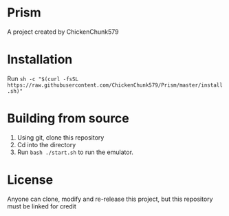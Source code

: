 # Prism
A project created by ChickenChunk579

# Installation
Run ```sh -c "$(curl -fsSL https://raw.githubusercontent.com/ChickenChunk579/Prism/master/install.sh)"```

# Building from source
1. Using git, clone this repository
2. Cd into the directory
3. Run ```bash ./start.sh``` to run the emulator.

# License
Anyone can clone, modify and re-release this project, but this repository must be linked for credit